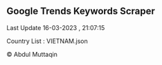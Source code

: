 

## Google Trends Keywords Scraper 
 
Last Update 16-03-2023 , 21:07:15

Country List :
VIETNAM.json



© Abdul Muttaqin 
